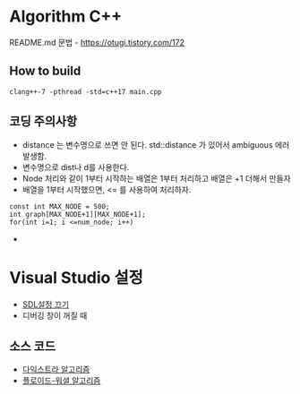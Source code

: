 # Algorithm C++
README.md 문법 - https://otugi.tistory.com/172

## How to build
```
clang++-7 -pthread -std=c++17 main.cpp
```

## 코딩 주의사항
- distance 는 변수명으로 쓰면 안 된다. std::distance 가 있어서 ambiguous 에러 발생함.
- 변수명으로 dist나 d를 사용한다.
- Node 처리와 같이 1부터 시작하는 배열은 1부터 처리하고 배열은 +1 더해서 만들자
- 배열을 1부터 시작했으면, <= 를 사용하여 처리하자.
```
const int MAX_NODE = 500;
int graph[MAX_NODE+1][MAX_NODE+1];
for(int i=1; i <=num_node; i++) 
```
- 

# Visual Studio 설정
- [SDL설정 끄기](https://royal-jelly.tistory.com/62)
- 디버깅 창이 꺼질 때


## 소스 코드
- [다익스트라 알고리즘](https://github.com/iklee/algorithm_cpp/blob/main/dijkstra/main.cpp)
- [플로이드-워셜 알고리즘](https://github.com/iklee/algorithm_cpp/blob/main/Floyd-Warshall/main.cpp)
